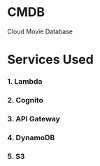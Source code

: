 # CMDB
Cloud Movie Database


# Services Used
### 1. Lambda
### 2. Cognito
### 3. API Gateway
### 4. DynamoDB
### 5. S3

